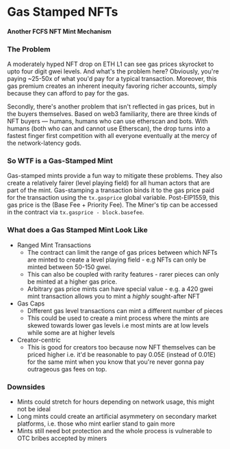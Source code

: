 # Gas Stamped NFTs
#### Another FCFS NFT Mint Mechanism

### The Problem
A moderately hyped NFT drop on ETH L1 can see gas prices skyrocket to upto four digit gwei levels. 
And what's the problem here? Obviously, you're paying ~25-50x of what you'd pay for a typical 
transaction. Moreover, this gas premium creates an inherent inequity favoring richer accounts, 
simply because they can afford to pay for the gas.

Secondly, there's another problem that isn't reflected in gas prices, but in the buyers themselves. 
Based on web3 familiarity, there are three kinds of NFT buyers — humans, humans who can use etherscan 
and bots. With humans (both who can and cannot use Etherscan), the drop turns into a fastest finger 
first competition with all everyone eventually at the mercy of the network-latency gods.

### So WTF is a Gas-Stamped Mint
Gas-stamped mints provide a fun way to mitigate these problems. They also create a relatively fairer
(level playing field) for all human actors that are part of the mint. Gas-stamping a transaction 
binds it to the gas price paid for the transaction using the `tx.gasprice` global variable. 
Post-EIP1559, this gas price is the (Base Fee + Priority Fee). The Miner's tip can be accessed in 
the contract via `tx.gasprice - block.basefee`. 

### What does a Gas Stamped Mint Look Like
- Ranged Mint Transactions
    - The contract can limit the range of gas prices between which NFTs are minted to create a level
    playing field - e.g NFTs can only be minted between 50-150 gwei.
    - This can also be coupled with rarity features - rarer pieces can only be minted at a higher gas price.
    - Arbitrary gas price mints can have special value - e.g. a 420 gwei mint transaction allows you 
    to mint a *highly* sought-after NFT
- Gas Caps
    - Different gas level transactions can mint a different number of pieces
    - This could be used to create a mint process where the mints are skewed towards lower gas levels
    i.e most mints are at low levels while some are at higher levels
- Creator-centric
    - This is good for creators too because now NFT themselves can be priced higher i.e. it'd be 
    reasonable to pay 0.05E (instead of 0.01E) for the same mint when you know that you're never 
    gonna pay outrageous gas fees on top.

### Downsides
- Mints could stretch for hours depending on network usage, this might not be ideal
- Long mints could create an artificial asymmetery on secondary market platforms, i.e. those who 
mint earlier stand to gain more
- Mints still need bot protection and the whole process is vulnerable to OTC bribes accepted by
miners
